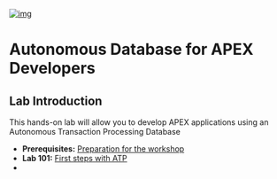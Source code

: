 [![img](https://github.com/oracle/cloudtestdrive/raw/master/common/images/customer.logo2.png)](https://github.com/oracle/cloudtestdrive/blob/master/common/images/customer.logo2.png)

# Autonomous Database for APEX Developers

## Lab Introduction

This hands-on lab will allow you to develop APEX applications using an Autonomous Transaction Processing Database

- **Prerequisites:** [Preparation for the workshop](https://github.com/oracle/cloudtestdrive/blob/master/ATP/APEX/prereq.md)
- **Lab 101:** [First steps with ATP](https://github.com/oracle/cloudtestdrive/blob/master/ATP/APEX/L100.md)
- 

